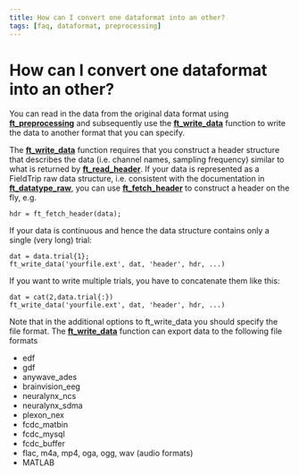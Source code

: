 ```yaml
---
title: How can I convert one dataformat into an other?
tags: [faq, dataformat, preprocessing]
---
```


# How can I convert one dataformat into an other?

You can read in the data from the original data format using **[ft_preprocessing](https://github.com/fieldtrip/fieldtrip/blob/release/ft_preprocessing.m)** and subsequently use the **[ft_write_data](https://github.com/fieldtrip/fieldtrip/blob/release/fileio/ft_write_data.m)** function to write the data to another format that you can specify.

The **[ft_write_data](https://github.com/fieldtrip/fieldtrip/blob/release/fileio/ft_write_data.m)** function requires that you construct a header structure that describes the data (i.e. channel names, sampling frequency) similar to what is returned by **[ft_read_header](https://github.com/fieldtrip/fieldtrip/blob/release/fileio/ft_read_header.m)**. If your data is represented as a FieldTrip raw data structure, i.e. consistent with the documentation in **[ft_datatype_raw](https://github.com/fieldtrip/fieldtrip/blob/release/utilities/ft_datatype_raw.m)**, you can use **[ft_fetch_header](https://github.com/fieldtrip/fieldtrip/blob/release/ft_fetch_header.m)** to construct a header on the fly, e.g.

    hdr = ft_fetch_header(data);

If your data is continuous and hence the data structure contains only a single (very long) trial:

    dat = data.trial{1};
    ft_write_data('yourfile.ext', dat, 'header', hdr, ...)

If you want to write multiple trials, you have to concatenate them like this:

    dat = cat(2,data.trial{:})
    ft_write_data('yourfile.ext', dat, 'header', hdr, ...)

Note that in the additional options to ft_write_data you should specify the file format. The **[ft_write_data](https://github.com/fieldtrip/fieldtrip/blob/release/fileio/ft_write_data.m)** function can export data to the following file formats

- edf
- gdf
- anywave_ades
- brainvision_eeg
- neuralynx_ncs
- neuralynx_sdma
- plexon_nex
- fcdc_matbin
- fcdc_mysql
- fcdc_buffer
- flac, m4a, mp4, oga, ogg, wav (audio formats)
- MATLAB
